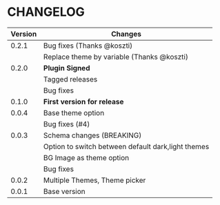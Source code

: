 # CHANGELOG

| Version | Changes                                            |
| ------- | -------------------------------------------------- |
| 0.2.1   | Bug fixes (Thanks @koszti)                         |
|         | Replace theme by variable (Thanks @koszti)         |
| 0.2.0   | **Plugin Signed**                                  |
|         | Tagged releases                                    |
|         | Bug fixes                                          |
| 0.1.0   | **First version for release**                      |
| 0.0.4   | Base theme option                                  |
|         | Bug fixes (#4)                                     |
| 0.0.3   | Schema changes (BREAKING)                          |
|         | Option to switch between default dark,light themes |
|         | BG Image as theme option                           |
|         | Bug fixes                                          |
| 0.0.2   | Multiple Themes, Theme picker                      |
| 0.0.1   | Base version                                       |
